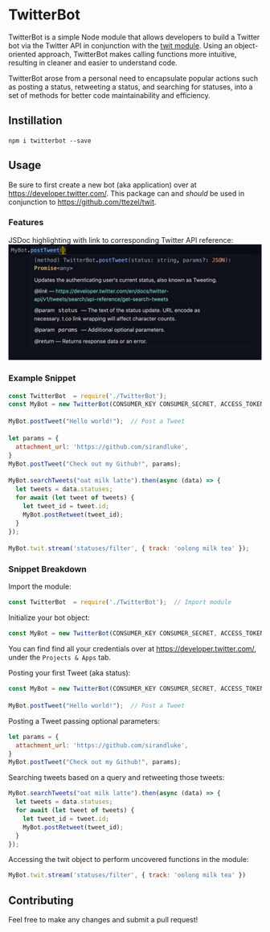 # TwitterBot

TwitterBot is a simple Node module that allows developers to build a Twitter bot via the Twitter API in conjunction with the [twit module](https://github.com/ttezel/twit). Using an object-oriented approach, TwitterBot makes calling functions more intuitive, resulting in cleaner and easier to understand code.

TwitterBot arose from a personal need to encapsulate popular actions such as posting a status, retweeting a status, and searching for statuses, into a set of methods for better code maintainability and efficiency.

## Instillation

`npm i twitterbot --save`

## Usage

Be sure to first create a new bot (aka application) over at <https://developer.twitter.com/>. This package can and *should* be used in conjunction to <https://github.com/ttezel/twit>.

### Features

JSDoc highlighting with link to corresponding Twitter API reference:
![highlight](images/highlighting.png)

### Example Snippet

```JavaScript
const TwitterBot  = require('./TwitterBot');
const MyBot = new TwitterBot(CONSUMER_KEY CONSUMER_SECRET, ACCESS_TOKEN, ACCESS_SECRET);

MyBot.postTweet("Hello world!");  // Post a Tweet

let params = {
  attachment_url: 'https://github.com/sirandluke',
}
MyBot.postTweet("Check out my Github!", params);

MyBot.searchTweets("oat milk latte").then(async (data) => {
  let tweets = data.statuses;
  for await (let tweet of tweets) {
    let tweet_id = tweet.id;
    MyBot.postRetweet(tweet_id);
  }
});

MyBot.twit.stream('statuses/filter', { track: 'oolong milk tea' });
```

### Snippet Breakdown

Import the module:

```JavaScript
const TwitterBot  = require('./TwitterBot');  // Import module
```

Initialize your bot object:

```JavaScript
const MyBot = new TwitterBot(CONSUMER_KEY CONSUMER_SECRET, ACCESS_TOKEN, ACCESS_SECRET);  // Initialize bot.
```

You can find find all your credentials over at <https://developer.twitter.com/>, under the `Projects & Apps` tab.

Posting your first Tweet (aka status):

```JavaScript
const MyBot = new TwitterBot(CONSUMER_KEY CONSUMER_SECRET, ACCESS_TOKEN, ACCESS_SECRET);

MyBot.postTweet("Hello world!");  // Post a Tweet
```

Posting a Tweet passing optional parameters:

```JavaScript
let params = {
  attachment_url: 'https://github.com/sirandluke',
}
MyBot.postTweet("Check out my Github!", params);
```

Searching tweets based on a query and retweeting those tweets:

```JavaScript
MyBot.searchTweets("oat milk latte").then(async (data) => {
  let tweets = data.statuses;
  for await (let tweet of tweets) {
    let tweet_id = tweet.id;
    MyBot.postRetweet(tweet_id);
  }
});
```

Accessing the twit object to perform uncovered functions in the module:

```JavaScript
MyBot.twit.stream('statuses/filter', { track: 'oolong milk tea' })
```

## Contributing

Feel free to make any changes and submit a pull request!
